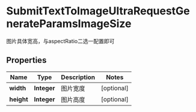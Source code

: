 

# SubmitTextToImageUltraRequestGenerateParamsImageSize

图片具体宽高，与aspectRatio二选一配置即可

## Properties

| Name | Type | Description | Notes |
|------------ | ------------- | ------------- | -------------|
|**width** | **Integer** | 图片宽度 |  [optional] |
|**height** | **Integer** | 图片高度 |  [optional] |



